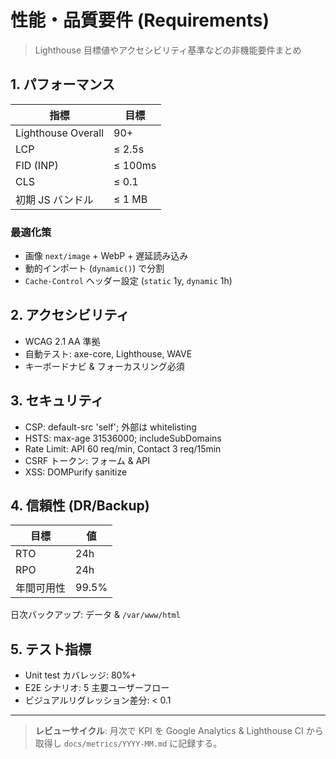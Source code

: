 # 性能・品質要件 (Requirements)

> Lighthouse 目標値やアクセシビリティ基準などの非機能要件まとめ

## 1. パフォーマンス

| 指標               | 目標    |
| ------------------ | ------- |
| Lighthouse Overall | 90+     |
| LCP                | ≤ 2.5s  |
| FID (INP)          | ≤ 100ms |
| CLS                | ≤ 0.1   |
| 初期 JS バンドル   | ≤ 1 MB  |

### 最適化策

- 画像 `next/image` + WebP + 遅延読み込み
- 動的インポート (`dynamic()`) で分割
- `Cache-Control` ヘッダー設定 (`static` 1y, `dynamic` 1h)

## 2. アクセシビリティ

- WCAG 2.1 AA 準拠
- 自動テスト: axe-core, Lighthouse, WAVE
- キーボードナビ & フォーカスリング必須

## 3. セキュリティ

- CSP: default-src 'self'; 外部は whitelisting
- HSTS: max-age 31536000; includeSubDomains
- Rate Limit: API 60 req/min, Contact 3 req/15min
- CSRF トークン: フォーム & API
- XSS: DOMPurify sanitize

## 4. 信頼性 (DR/Backup)

| 目標       | 値    |
| ---------- | ----- |
| RTO        | 24h   |
| RPO        | 24h   |
| 年間可用性 | 99.5% |

日次バックアップ: データ & `/var/www/html`

## 5. テスト指標

- Unit test カバレッジ: 80%+
- E2E シナリオ: 5 主要ユーザーフロー
- ビジュアルリグレッション差分: < 0.1

---

> **レビューサイクル**: 月次で KPI を Google Analytics & Lighthouse CI から取得し `docs/metrics/YYYY-MM.md` に記録する。
